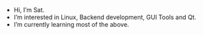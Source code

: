 - Hi, I’m Sat.
- I’m interested in Linux, Backend development, GUI Tools and Qt.
- I’m currently learning most of the above.
<!-- - How to reach me, trancesomix@hotmail.com

<!---
stking68/stking68 is a ✨ special ✨ repository because its `README.md` (this file) appears on your GitHub profile.
You can click the Preview link to take a look at your changes.
--->
